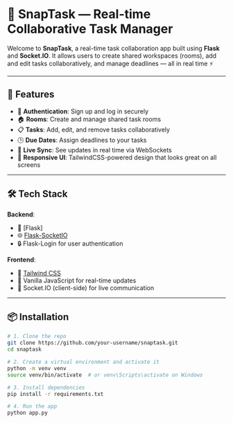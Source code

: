 # 🧠 SnapTask — Real-time Collaborative Task Manager

Welcome to **SnapTask**, a real-time task collaboration app built using **Flask** and **Socket.IO**. It allows users to create shared workspaces (rooms), add and edit tasks collaboratively, and manage deadlines — all in real time ⚡

---

## 🚀 Features

- 🔐 **Authentication**: Sign up and log in securely
- 🏠 **Rooms**: Create and manage shared task rooms
- 📋 **Tasks**: Add, edit, and remove tasks collaboratively
- 🕒 **Due Dates**: Assign deadlines to your tasks
- 💬 **Live Sync**: See updates in real time via WebSockets
- 📱 **Responsive UI**: TailwindCSS-powered design that looks great on all screens

---

## 🛠 Tech Stack

**Backend**:
- 🐍 [Flask]
- 🌐 [Flask-SocketIO](https://flask-socketio.readthedocs.io/)
- 🔒 Flask-Login for user authentication

**Frontend**:
- 🎨 [Tailwind CSS](https://tailwindcss.com/)
- 🧠 Vanilla JavaScript for real-time updates
- 🔌 Socket.IO (client-side) for live communication

---

## 📦 Installation

```bash
# 1. Clone the repo
git clone https://github.com/your-username/snaptask.git
cd snaptask

# 2. Create a virtual environment and activate it
python -m venv venv
source venv/bin/activate  # or venv\Scripts\activate on Windows

# 3. Install dependencies
pip install -r requirements.txt

# 4. Run the app
python app.py
